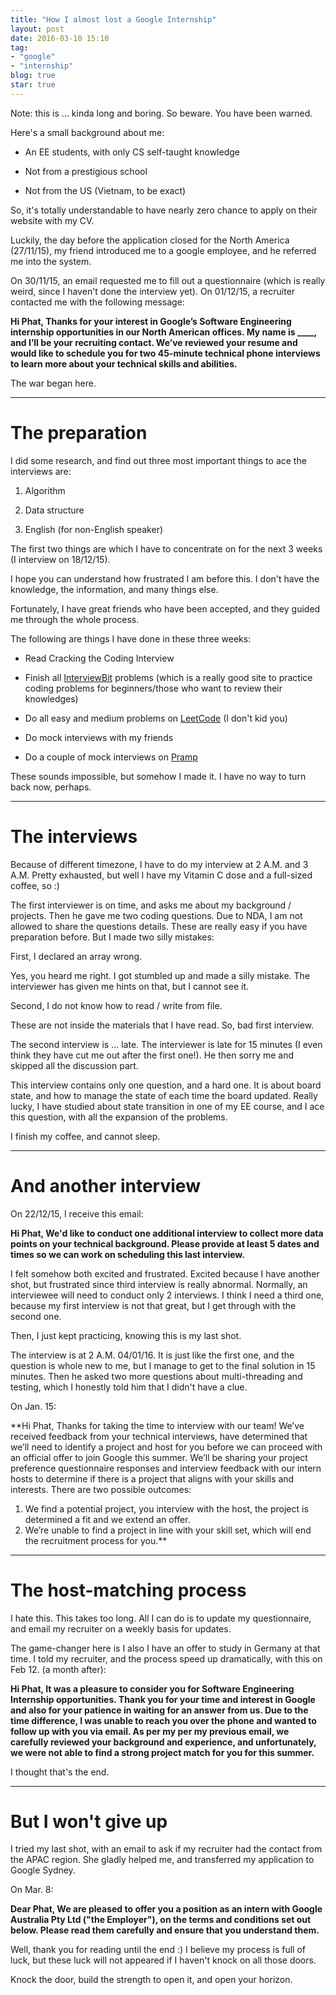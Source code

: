 ```yaml
---
title: "How I almost lost a Google Internship"
layout: post
date: 2016-03-10 15:10
tag:
- "google"
- "internship"
blog: true
star: true
---
```


Note: this is ... kinda long and boring. So beware. You have been warned.

Here's a small background about me:

* An EE students, with only CS self-taught knowledge

* Not from a prestigious school

* Not from the US (Vietnam, to be exact)

So, it's totally understandable to have nearly zero chance to apply on their website with my CV.

Luckily, the day before the application closed for the North America (27/11/15), my friend introduced me to a google employee, and he referred me into the system.

On 30/11/15, an email requested me to fill out a questionnaire (which is really weird, since I haven't done the interview yet). On 01/12/15, a recruiter contacted me with the following message:

**Hi Phat,
Thanks for your interest in Google’s Software Engineering internship opportunities in our North American offices. My name is ____, and I’ll be your recruiting contact.
We’ve reviewed your resume and would like to schedule you for two 45-minute technical phone interviews to learn more about your technical
skills and abilities.**

The war began here.

---

# The preparation

I did some research, and find out three most important things to ace the interviews are:

1. Algorithm

2. Data structure

3. English (for non-English speaker)

The first two things are which I have to concentrate on for the next 3 weeks (I interview on 18/12/15).

I hope you can understand how frustrated I am before this. I don't have the knowledge, the information, and many things else.&nbsp;

Fortunately, I have great friends who have been accepted, and they guided me through the whole process.

The following are things I have done in these three weeks:

* Read Cracking the Coding Interview

* Finish all [InterviewBit](http://interviewbit.com) problems (which is a really good site to practice coding problems for beginners/those who want to review their knowledges)

* Do all easy and medium problems on [LeetCode](https://leetcode.com) (I don't kid you)

* Do mock interviews with my friends

* Do a couple of mock interviews on [Pramp](http://pramp.com)

These sounds impossible, but somehow I made it. I have no way to turn back now, perhaps.

---

# The interviews

Because of different timezone, I have to do my interview at 2 A.M. and 3 A.M. Pretty exhausted, but well I have my Vitamin C dose and a full-sized coffee, so :)

The first interviewer is on time, and asks me about my background / projects. Then he gave me two coding questions. Due to NDA, I am not allowed to share the questions details. These are really easy if you have preparation before. But I made two silly mistakes:

First, I declared an array wrong.

Yes, you heard me right. I got stumbled up and made a silly mistake. The interviewer has given me hints on that, but I cannot see it.

Second, I do not know how to read / write from file.

These are not inside the materials that I have read. So, bad first interview.

The second interview is ... late. The interviewer is late for 15 minutes (I even think they have cut me out after the first one!). He then sorry me and skipped all the discussion part.

This interview contains only one question, and a hard one. It is about board state, and how to manage the state of each time the board updated. Really lucky, I have studied about state transition in one of my EE course, and I ace this question, with all the expansion of the problems.

I finish my coffee, and cannot sleep.

---

# And another interview

On 22/12/15, I receive this email:

**Hi Phat,
We'd like to conduct one additional interview to collect more data points on your technical background. Please provide at least 5 dates and times so we can work on scheduling this last interview.**

I felt somehow both excited and frustrated. Excited because I have another shot, but frustrated since third interview is really abnormal. Normally, an interviewee will need to conduct only 2 interviews. I think I need a third one, because my first interview is not that great, but I get through with the second one.

Then, I just kept practicing, knowing this is my last shot.

The interview is at 2 A.M. 04/01/16. It is just like the first one, and the question is whole new to me, but I manage to get to the final solution in 15 minutes. Then he asked two more questions about multi-threading and testing, which I honestly told him that I didn't have a clue.

On Jan. 15:

**Hi Phat,
Thanks for taking the time to interview with our team! We’ve received feedback from your technical interviews, have determined that we’ll need to identify a project and host for you before we can proceed with an official offer to join Google this summer.
We’ll be sharing your project preference questionnaire responses and interview feedback with our intern hosts to determine if there is a project that aligns with your skills and interests.
There are two possible outcomes:
1. We find a potential project, you interview with the host, the project is determined a fit and we extend an offer.
2. We’re unable to find a project in line with your skill set, which will end the recruitment process for you.**

---

# The host-matching process

I hate this. This takes too long. All I can do is to update my questionnaire, and email my recruiter on a weekly basis for updates.

The game-changer here is I also I have an offer to study in Germany at that time. I told my recruiter, and the process speed up dramatically, with this on Feb 12. (a month after):

**Hi Phat,
It was a pleasure to consider you for Software Engineering Internship opportunities. Thank you for your time and interest in Google and also for your patience in waiting for an answer from us. Due to the time difference, I was unable to reach you over the phone and wanted to follow up with you via email.
As per my per my previous email, we carefully reviewed your background and experience, and unfortunately, we were not able to find a strong project match for you for this summer.**

I thought that's the end.

---

# But I won't give up

I tried my last shot, with an email to ask if my recruiter had the contact from the APAC region. She gladly helped me, and transferred my application to Google Sydney.

On Mar. 8:

**Dear Phat,
We are pleased to offer you a position as an intern with Google Australia Pty Ltd ("the Employer"), on the terms and conditions set out below. Please read them carefully and ensure that you understand them.**

Well, thank you for reading until the end :) I believe my process is full of luck, but these luck will not appeared if I haven't knock on all those doors.

<span class="evidence">Knock the door, build the strength to open it, and open your horizon. </span>
